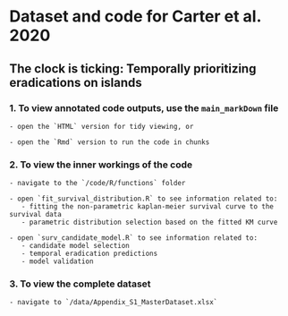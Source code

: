 # Dataset and code for Carter et al. 2020 
##  The clock is ticking: Temporally prioritizing eradications on islands

### 1. To view annotated code outputs, use the `main_markDown` file
    - open the `HTML` version for tidy viewing, or
 
    - open the `Rmd` version to run the code in chunks

### 2. To view the inner workings of the code
    - navigate to the `/code/R/functions` folder
	   
    - open `fit_survival_distribution.R` to see information related to:
       - fitting the non-parametric kaplan-meier survival curve to the survival data
       - parametric distribution selection based on the fitted KM curve
		 
    - open `surv_candidate_model.R` to see information related to:
       - candidate model selection
       - temporal eradication predictions
       - model validation
		 
### 3. To view the complete dataset
    - navigate to `/data/Appendix_S1_MasterDataset.xlsx`